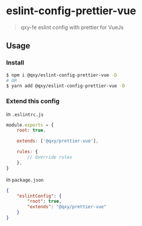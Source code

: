# eslint-config-prettier-vue

> qxy-fe eslint config with prettier for VueJs

## Usage

### Install

```bash
$ npm i @qxy/eslint-config-prettier-vue -D
# OR
$ yarn add @qxy/eslint-config-prettier-vue -D
```

### Extend this config

in `.eslintrc.js`

```js
module.exports = {
    root: true,

    extends: ['@qxy/prettier-vue'],

    rules: {
        // Override rules
    },
}
```

in `package.json`

```json
{
    "eslintConfig": {
        "root": true,
        "extends": "@qxy/prettier-vue"
    }
}
```
